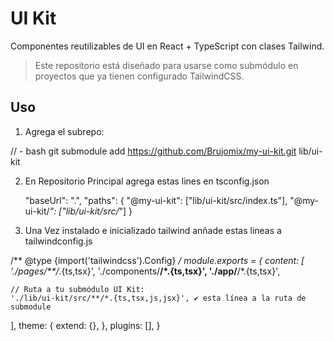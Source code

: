 # UI Kit

Componentes reutilizables de UI en React + TypeScript con clases Tailwind.

> Este repositorio está diseñado para usarse como submódulo en proyectos que ya tienen configurado TailwindCSS.

## Uso

1. Agrega el subrepo:

// - bash
git submodule add https://github.com/Brujomix/my-ui-kit.git lib/ui-kit


2. En Repositorio Principal agrega estas lines en tsconfig.json

    "baseUrl": ".",
    "paths": {
      "@my-ui-kit": ["lib/ui-kit/src/index.ts"],
      "@my-ui-kit/*": ["lib/ui-kit/src/*"]
    }

3. Una Vez instalado e inicializado tailwind anñade estas lineas a tailwindconfig.js

/** @type {import('tailwindcss').Config} */
module.exports = {
  content: [
    './pages/**/*.{ts,tsx}',
    './components/**/*.{ts,tsx}',
    './app/**/*.{ts,tsx}',

    // Ruta a tu submódulo UI Kit:
    './lib/ui-kit/src/**/*.{ts,tsx,js,jsx}', ✔ esta línea a la ruta de submodule

  ],
  theme: {
    extend: {},
  },
  plugins: [],
}